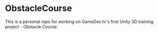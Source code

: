# ObstacleCourse
This is a personal repo for working on GameDev.tv's first Unity 3D training project - Obstacle Course.

